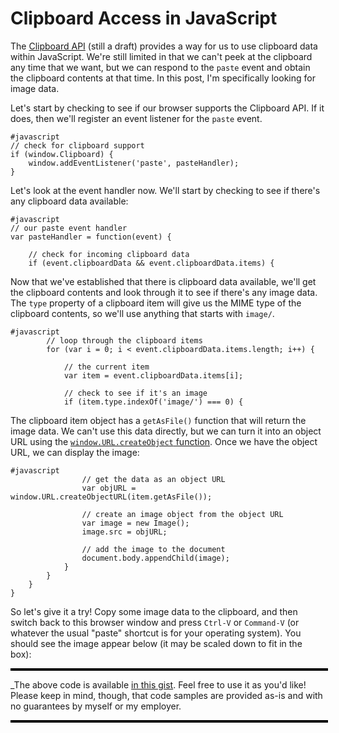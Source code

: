 # Clipboard Access in JavaScript

The [Clipboard API](http://www.w3.org/TR/clipboard-apis/) (still a draft) provides a way for us to use clipboard data within JavaScript.  We're still limited in that we can't peek at the clipboard any time that we want, but we can respond to the `paste` event and obtain the clipboard contents at that time.  In this post, I'm specifically looking for image data.

Let's start by checking to see if our browser supports the Clipboard API.  If it does, then we'll register an event listener for the `paste` event.

    #javascript
    // check for clipboard support
    if (window.Clipboard) {
        window.addEventListener('paste', pasteHandler);
    }

Let's look at the event handler now.  We'll start by checking to see if there's any clipboard data available:

    #javascript
    // our paste event handler
    var pasteHandler = function(event) {
    
        // check for incoming clipboard data
        if (event.clipboardData && event.clipboardData.items) {

Now that we've established that there is clipboard data available, we'll get the clipboard contents and look through it to see if there's any image data.  The `type` property of a clipboard item will give us the MIME type of the clipboard contents, so we'll use anything that starts with `image/`.

    #javascript
            // loop through the clipboard items
            for (var i = 0; i < event.clipboardData.items.length; i++) {
    
                // the current item
                var item = event.clipboardData.items[i];
                
                // check to see if it's an image
                if (item.type.indexOf('image/') === 0) {

The clipboard item object has a `getAsFile()` function that will return the image data.  We can't use this data directly, but we can turn it into an object URL using the [`window.URL.createObject` function](https://developer.mozilla.org/en-US/docs/DOM/window.URL.createObjectURL).  Once we have the object URL, we can display the image:

    #javascript
                    // get the data as an object URL
                    var objURL = window.URL.createObjectURL(item.getAsFile());
    
                    // create an image object from the object URL
                    var image = new Image();
                    image.src = objURL;
    
                    // add the image to the document
                    document.body.appendChild(image);
                }
            }
        }
    }

So let's give it a try!  Copy some image data to the clipboard, and then switch back to this browser window and press `Ctrl-V` or `Command-V` (or whatever the usual "paste" shortcut is for your operating system).  You should see the image appear below (it may be scaled down to fit in the box):

<style type="text/css">
  #clipboard {
    width: 100%;
    border: 2px solid black;
    background-color: transparent;
    background-position: center center;
    background-size: contain;
    background-repeat: no-repeat;
  }
</style>
<div id="clipboard"></div>

_The above code is available [in this gist](https://gist.github.com/42eafd1b00a18c824b97).  Feel free to use it as you'd like!  Please keep in mind, though, that code samples are provided as-is and with no guarantees by myself or my employer.

<script type="text/javascript" src="/scripts/imgclip.js"></script>
<div id="clipboard"></div>